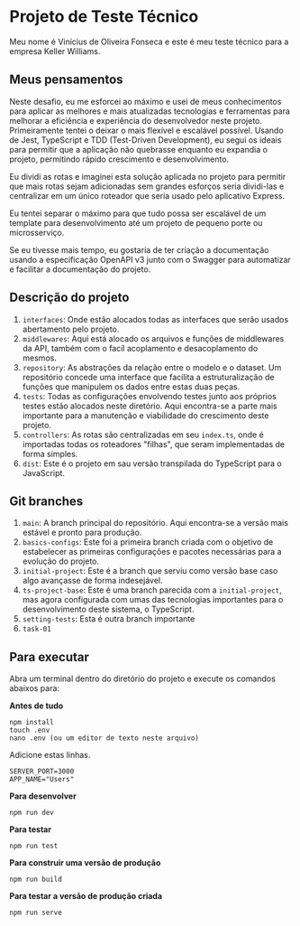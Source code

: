 # Projeto de Teste Técnico

Meu nome é Vinícius de Oliveira Fonseca e este é meu teste técnico para a empresa Keller Williams.

## Meus pensamentos

Neste desafio, eu me esforcei ao máximo e usei de meus conhecimentos para aplicar as melhores e mais atualizadas tecnologias e ferramentas para melhorar a eficiência e experiência do desenvolvedor neste projeto. Primeiramente tentei o deixar o mais flexível e escalável possível. Usando de Jest, TypeScript e TDD (Test-Driven Development), eu segui os ideais para permitir que a aplicação não quebrasse enquanto eu expandia o projeto, permitindo rápido crescimento e desenvolvimento.

Eu dividi as rotas e imaginei esta solução aplicada no projeto para permitir que mais rotas sejam adicionadas sem grandes esforços seria dividi-las e centralizar em um único roteador que seria usado pelo aplicativo Express.

Eu tentei separar o máximo para que tudo possa ser escalável de um template para desenvolvimento até um projeto de pequeno porte ou microsserviço.

Se eu tivesse mais tempo, eu gostaria de ter criação a documentação usando a especificação OpenAPI v3 junto com o Swagger para automatizar e facilitar a documentação do projeto.

## Descrição do projeto

1. `interfaces`: Onde estão alocados todas as interfaces que serão usados abertamento pelo projeto.
2. `middlewares`: Aqui está alocado os arquivos e funções de middlewares da API, também com o facíl acoplamento e desacoplamento do mesmos.
3. `repository`: As abstrações da relação entre o modelo e o dataset. Um repositório concede uma interface que facilita a estruturalização de funções que manipulem os dados entre estas duas peças.
4. `tests`: Todas as configurações envolvendo testes junto aos próprios testes estão alocados neste diretório. Aqui encontra-se a parte mais importante para a manutenção e viabilidade do crescimento deste projeto.
5. `controllers`: As rotas são centralizadas em seu `index.ts`, onde é importadas todas os roteadores "filhas", que seram implementadas de forma simples.
6. `dist`: Este é o projeto em sau versão transpilada do TypeScript para o JavaScript.

## Git branches

1. `main`: A branch principal do repositório. Aqui encontra-se a versão mais estável e pronto para produção.
2. `basics-configs`: Este foi a primeira branch criada com o objetivo de estabelecer as primeiras configurações e pacotes necessárias para a evolução do projeto.
3. `initial-project`: Este é a branch que serviu como versão base caso algo avançasse de forma indesejável.
4. `ts-project-base`: Este é uma branch parecida com a `initial-project`, mas agora configurada com umas das tecnologias importantes para o desenvolvimento deste sistema, o TypeScript.
5. `setting-tests`: Esta é outra branch importante
6. `task-01`

## Para executar

Abra um terminal dentro do diretório do projeto e execute os comandos abaixos para:

**Antes de tudo**

```
npm install
touch .env
nano .env (ou um editor de texto neste arquivo)
```

Adicione estas linhas.

```
SERVER_PORT=3000
APP_NAME="Users"
```

**Para desenvolver**

```
npm run dev
```

**Para testar**

```
npm run test
```

**Para construir uma versão de produção**

```
npm run build
```

**Para testar a versão de produção criada**

```
npm run serve
```
